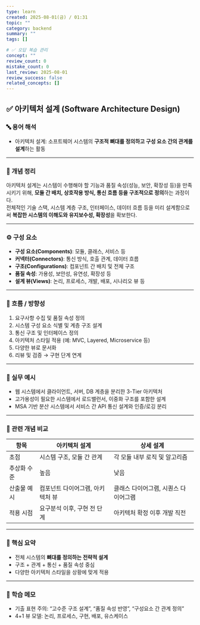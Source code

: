 ```yaml
---
type: learn
created: 2025-08-01(금) / 01:31
topic: ""
category: backend
summary: ""
tags: []

# ✅ 오답 복습 관리
concept: ""
review_count: 0
mistake_count: 0
last_review: 2025-08-01
review_success: false
related_concepts: []
---
```

## ✅ 아키텍처 설계 (Software Architecture Design)

### 🔤 용어 해석  
- 아키텍처 설계: 소프트웨어 시스템의 **구조적 뼈대를 정의하고 구성 요소 간의 관계를 설계**하는 활동

---

### 📌 개념 정리  
아키텍처 설계는 시스템이 수행해야 할 기능과 품질 속성(성능, 보안, 확장성 등)을 만족시키기 위해, **모듈 간 배치, 상호작용 방식, 통신 흐름 등을 구조적으로 정의**하는 과정이다.  
전체적인 기술 스택, 시스템 계층 구조, 인터페이스, 데이터 흐름 등을 미리 설계함으로써 **복잡한 시스템의 이해도와 유지보수성, 확장성**을 확보한다.

---

### ⚙️ 구성 요소  
- **구성 요소(Components)**: 모듈, 클래스, 서비스 등  
- **커넥터(Connectors)**: 통신 방식, 호출 관계, 데이터 흐름  
- **구조(Configurations)**: 컴포넌트 간 배치 및 전체 구조  
- **품질 속성**: 가용성, 보안성, 유연성, 확장성 등  
- **설계 뷰(Views)**: 논리, 프로세스, 개발, 배포, 시나리오 뷰 등

---

### 🧭 흐름 / 방향성  
1. 요구사항 수집 및 품질 속성 정의  
2. 시스템 구성 요소 식별 및 계층 구조 설계  
3. 통신 구조 및 인터페이스 정의  
4. 아키텍처 스타일 적용 (예: MVC, Layered, Microservice 등)  
5. 다양한 뷰로 문서화  
6. 리뷰 및 검증 → 구현 단계 연계

---

### 💬 실무 예시  
- 웹 시스템에서 클라이언트, 서버, DB 계층을 분리한 3-Tier 아키텍처  
- 고가용성이 필요한 시스템에서 로드밸런서, 이중화 구조를 포함한 설계  
- MSA 기반 분산 시스템에서 서비스 간 API 통신 설계와 인증/로깅 분리

---

### 🔁 관련 개념 비교  

| 항목             | 아키텍처 설계                         | 상세 설계                       |
|------------------|----------------------------------------|----------------------------------|
| 초점             | 시스템 구조, 모듈 간 관계               | 각 모듈 내부 로직 및 알고리즘     |
| 추상화 수준      | 높음                                  | 낮음                             |
| 산출물 예시      | 컴포넌트 다이어그램, 아키텍처 뷰       | 클래스 다이어그램, 시퀀스 다이어그램 |
| 적용 시점        | 요구분석 이후, 구현 전 단계            | 아키텍처 확정 이후 개발 직전      |

---

### 🎯 핵심 요약  
- 전체 시스템의 **뼈대를 정의하는 전략적 설계**  
- 구조 + 관계 + 통신 + 품질 속성 중심  
- 다양한 아키텍처 스타일을 상황에 맞게 적용

---

### 🧠 학습 메모  
- 기출 표현 주의: “고수준 구조 설계”, “품질 속성 반영”, “구성요소 간 관계 정의”  
- 4+1 뷰 모델: 논리, 프로세스, 구현, 배포, 유스케이스
